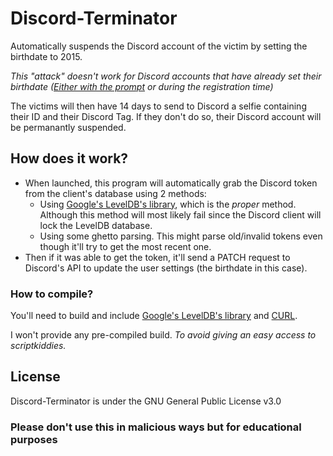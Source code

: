 # Discord-Terminator

Automatically suspends the Discord account of the victim by setting the birthdate to 2015.

*This "attack" doesn't work for Discord accounts that have already set their birthdate
([Either with the prompt](https://www.reddit.com/r/discordapp/comments/gzwvcj/discord_asking_for_age_verification/) or during the registration time)*

The victims will then have 14 days to send to Discord a selfie containing their ID and their Discord Tag.
If they don't do so, their Discord account will be permanantly suspended.

## How does it work?

- When launched, this program will automatically grab the Discord token from the client's database using 2 methods:
  * Using [Google's LevelDB's library](https://github.com/google/leveldb/), which is the *proper* method.
  Although this method will most likely fail since the Discord client will lock the LevelDB database.
  * Using some ghetto parsing. This might parse old/invalid tokens even though it'll try to get the most recent one.
- Then if it was able to get the token, it'll send a PATCH request to Discord's API to update the user settings (the birthdate in this case).

### How to compile?

You'll need to build and include [Google's LevelDB's library](https://github.com/google/leveldb/) and [CURL](https://curl.haxx.se/dev/source.html).

I won't provide any pre-compiled build. *To avoid giving an easy access to scriptkiddies.*

## License

Discord-Terminator is under the GNU General Public License v3.0

### Please don't use this in malicious ways but for educational purposes
